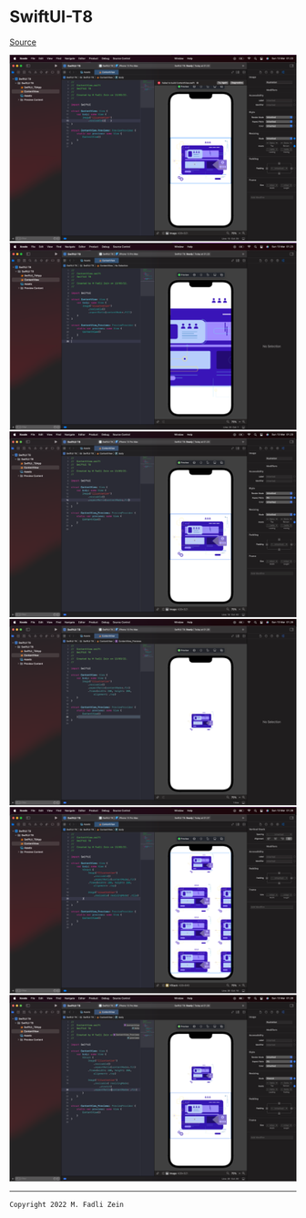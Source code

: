 # SwiftUI-T8

[Source](https://designcode.io/swiftui-handbook-image-view)

<pre>
<img src="preview/example1.png">
<img src="preview/example2.png">
<img src="preview/example3.png">
<img src="preview/example4.png">
<img src="preview/example5.png">
<img src="preview/example6.png">
</pre>

---

```
Copyright 2022 M. Fadli Zein
```

